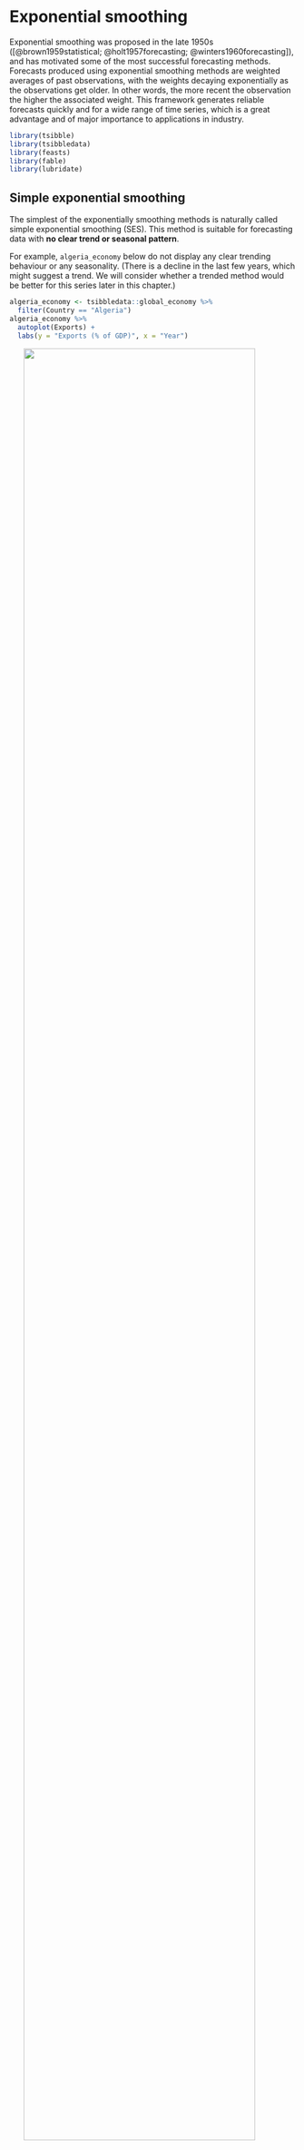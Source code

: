 

# Exponential smoothing 




Exponential smoothing was proposed in the late 1950s ([@brown1959statistical; @holt1957forecasting; @winters1960forecasting]), and has motivated some of the most successful forecasting methods. Forecasts produced using exponential smoothing methods are weighted averages of past observations, with the weights decaying exponentially as the observations get older. In other words, the more recent the observation the higher the associated weight. This framework generates reliable forecasts quickly and for a wide range of time series, which is a great advantage and of major importance to applications in industry.


```r
library(tsibble)
library(tsibbledata)
library(feasts)
library(fable)
library(lubridate)
```


## Simple exponential smoothing  

The simplest of the exponentially smoothing methods is naturally called simple exponential smoothing (SES). This method is suitable for forecasting data with **no clear trend or seasonal pattern**.

For example, `algeria_economy` below do not display any clear trending behaviour or any seasonality. (There is a decline in the last few years, which might suggest a trend. We will consider whether a trended method would be better for this series later in this chapter.) 


```r
algeria_economy <- tsibbledata::global_economy %>%
  filter(Country == "Algeria")
algeria_economy %>%
  autoplot(Exports) +
  labs(y = "Exports (% of GDP)", x = "Year")
```

<img src="ch8_files/figure-html/unnamed-chunk-3-1.png" width="90%" style="display: block; margin: auto;" />

While the naïve method and average method can be considered as two extremes: all weight given to the last observation and equal weight given to all of the observations, we often want something in between. This is the idea behind the exponential smoothing method. Forecasts are calculated using weighted averages, where the weights decrease exponentially as observations come from further in the past — the smallest weights are associated with the oldest observations:

\begin{equation}
(\#eq:simple-smoothing)
\hat{y}_{T+1|T} = \alpha y_T + \alpha(1 - \alpha)y_{T-1} + \alpha(1-\alpha)^2y_{T-2} + \cdots
\end{equation}

where $0 < \alpha < 1$ is called a **smoothing parameter**, controlly the rate at which the weights decrease.  
A larger $\alpha$ means more weight is given to recent observations (large weight first and decrease quickly), and a smaller $\alpha$ means more weight is given to observations from the more distant past (small weight first but decrease slowly).  

We present two equivalent forms of simple exponential smoothing, each of which leads to the forecast Equation \@ref(eq:simple-smoothing)



### Weighted average form  

$$
\begin{aligned}
\hat{y}_{T+1|T} &= \alpha y_T + (1 - \alpha) \hat{y}_{T|T-1} \\ 
\hat{y}_{T|T-1} &= \alpha y_{T-1} + (1 - \alpha) \hat{y}_{T-1|T-2} \\
\vdots \\
\hat{y}_{4|3}  &= \alpha y_3 + (1 - \alpha) \hat{y}_{3|2} \\ 
\hat{y}_{3|2}  &= \alpha y_2 + (1 - \alpha) \hat{y}_{2|1} \\ 
\hat{y}_{2|1} &= \alpha y_1 + (1-\alpha) l_0 
\end{aligned}
$$
Note we denote $\hat{y}_1$ with $\ell_0$, which we will have to estimate.    

Substituting upwards, we get : 

$$
\begin{aligned}
\hat{y}_{2|1} &= \alpha y_1 + (1-\alpha) \ell_0 \\
\hat{y}_{3|2}  &= \alpha y_2 + (1 - \alpha) (\alpha y_1 + (1-\alpha) \ell_0) = \alpha y_2 + \alpha(1 - \alpha)y_1 + (1 - \alpha)^2 \ell_0 \\ 
\hat{y}_{4|3} &= \alpha{y}_3 + (1 - \alpha)(\alpha y_2 + \alpha(1 - \alpha)y_1 + (1 - \alpha)^2 \ell_0) = \alpha{y}_3 + \alpha(1- \alpha)y_2 + \alpha(1 - \alpha)^2y_1 + (1 -\alpha)^3\ell_0 \\
\vdots \\
\hat{y}_{T + 1|T} &= \sum_{j = 0}^{T-1}{\alpha(1 - \alpha)^jy_{T -j}} + (1 - \alpha)^T \ell_0
\end{aligned}
$$

When $T$ is large, $(1 - \alpha)^T \ell_0$ can be ignored. So the least average form approximate the same forecast Equation \@ref(eq:simple-smoothing).

### Component form  
An alternative representation is the component form. For simple exponential smoothing, the only component included is the level, $\ell$ ^[$\ell$ is just styled $l$, `\ell` in latex]. Component form representations of exponential smoothing methods comprise a forecast equation and a smoothing equation for each of the components included in the method. For $h = 1, 2, \dots$ (any step of forecast), we have 

$$
\begin{aligned}
\text{Forecast equation}  \;\;\;\; \hat{y}_{t+h|t} &= \ell_t \\
\text{Smoothing equation}  \;\;\;\;\;\;\;\; \ell_t &= \alpha y_t + (1 - \alpha) \ell_{t-1} 
\end{aligned}
$$

where $\ell_t$ is the level (or the smoothed value) of the series at time $t$. Setting $h=1$ gives the fitted values, while setting $t=T$ gives the true forecasts beyond the training data. 

The forecast equation shows that the forecast value at time $t+1$ is the level at time t, which is essentialy an weighted average of $y_t, y_{t-1}, \dots, y_1$. 

For now the component form seems nothing but a change of notations, yet it will be in the foreground once we start to add more components and build a formal statistical model.    



### Flat forecast 

Simple exponential smoothing has a “flat” forecast function (recall the component form, change $h$ does not affect the equation:   

$$
\hat{y}_{T + h | T} = \hat{y}_{T + 1 | T} = \hat{y}_{T + 2 | T} = \dots = \ell_t \;\;\;\;\; h = 1, 2, \dots
$$

### Estimation

The application of every exponential smoothing method requires the smoothing parameters and the initial values to be chosen. In particular, for simple exponential smoothing, we need to select the values of $\alpha$ and $\ell_0$. All forecasts can be computed from the data once we know those values. For the methods that follow there is usually more than one smoothing parameter and more than one initial component to be chosen.  

In some cases, the smoothing parameters may be chosen in a subjective manner — the forecaster specifies the value of the smoothing parameters based on previous experience. However, a more reliable and objective way to obtain values for the unknown parameters is to estimate them from the observed data. We find the values of the unknown parameters and the initial values that minimise 

$$
\text{SSE} = \sum_{t = 1}^T{y_t - \hat{y}_{t |t-1 }} = \sum_{t = 1}^T{e_t^2}
$$
An alternative to estimating the parameters by minimising the sum of squared errors is the maximum likelihood estimation. This method requires the probability distribution on the part of the response variable $y$, which follows a normal distribution assuming normally distributed errors. This is also discussed in Section \@ref(estimation-and-model-selection).  


### Example: Algerian exports  

In this example, simple exponential smoothing is applied to forecast exports of goods and services from Algeria.  


```r
# estimate parameters 
# default estimation: opt_crit = "lik"
algeria_fit <- algeria_economy %>% 
  model(ETS(Exports ~ error("A") + trend("N") + season("N"), opt_crit = "mse"))

algeria_fit %>% tidy()
#> # A tibble: 2 x 4
#>   Country .model                                                  term  estimate
#>   <fct>   <chr>                                                   <chr>    <dbl>
#> 1 Algeria "ETS(Exports ~ error(\"A\") + trend(\"N\") + season(\"~ alpha    0.840
#> 2 Algeria "ETS(Exports ~ error(\"A\") + trend(\"N\") + season(\"~ l       39.5
```



```r
algeria_fit %>% 
  forecast(h = "5 years") %>% 
  autoplot(algeria_economy, level = 95) + 
  geom_line(aes(y = .fitted, color = "Fitted"), data = augment(algeria_fit)) +
  scale_color_discrete(name = "")
```

<img src="ch8_files/figure-html/unnamed-chunk-5-1.png" width="90%" style="display: block; margin: auto;" />


```r
algeria_fit <- algeria_economy %>% 
  model(ETS(Exports ~ error("A") + trend("N") + season("N"), opt_crit = "mse"))

algeria_fit %>% report()
#> Series: Exports 
#> Model: ETS(A,N,N) 
#>   Smoothing parameters:
#>     alpha = 0.84 
#> 
#>   Initial states:
#>     l
#>  39.5
#> 
#>   sigma^2:  35.6
#> 
#>  AIC AICc  BIC 
#>  447  447  453
```


This gives parameter estimates $\alpha = 0.84$ and $\ell_0 = 39.5$, obtained by minimising SSE over periods $t = 1, 2, \dots, 58$, subject to the restriction that $0 \le \alpha \le 1$.

The large value of $\alpha$ in this example is reflected in the large adjustment that takes place in the estimated level $\ell_t$ at each time. A smaller value of α would lead to smaller changes over time, and so the series of fitted values would be smoother.    

<img src="images/algeria_economy.png" width="90%" style="display: block; margin: auto;" />



```r
algeria_fit %>% 
  forecast(h = "5 years") %>% 
  autoplot(algeria_economy, level = 95) + 
  geom_line(aes(y = .fitted, color = "Fitted"), data = augment(algeria_fit)) + 
  scale_color_discrete(name = "")
```

<img src="ch8_files/figure-html/unnamed-chunk-8-1.png" width="90%" style="display: block; margin: auto;" />




## Methods with trend and seasonality   

### Holt’s linear trend method

Holt [-@holt1957forecasting] extended simple exponential smoothing to allow the forecasting of data with a trend. This method involves a forecast equation and two smoothing equations (one for the level and one for the trend): 

$$
\begin{aligned}
\text{Forecast equation}  \;\;\; \hat{y}_{t+h|t} &= \ell_t + hb_t \\
\text{Level equation}  \;\;\;\;\;\;\;\; \ell_t &= \alpha y_t + (1 - \alpha) (\ell_{t-1} + b_{t-1}) \\
\text{Trend equation} \;\;\;\;\;\;\;  b_t &= \beta^*(\ell_t - \ell_{t - 1}) + (1 - \beta^*)b_{t-1}
\end{aligned}
$$

$b_t$ denotes the estimated **slope** of the series at time $t$, and $\beta^*$ is a smoothing parameter for the trend $0\le \beta^* \le 1$. For $b_t$ is an essentially weighted average of slope at $t=1, t = 2, \cdots, t = t - 1$. The following equation shows thta $\beta_0^*(\ell_t - \ell_{t - 1})$ is  weight $\beta_0^*$ attatched to the estimated slope at time $t$

$$
\begin{split}
\ell_t - \ell_{t - 1} &= [(\hat{y}_{t+1|t} - b_t) - (\hat{y}_{t|t-1} - b_{t-1})] \\
                      &= \hat{y}_{t+1|t} - \hat{y}_{t|t-1} - (b_t - b_{t-1}) \\ 
                      &= \frac{(\hat{y}_{t+1|t} - \hat{y}_{t|t-1})}{1} + \frac{(b_t - b_{t-1})}{1}
\end{split}
$$

In Holt's linear trend, the level equation here shows that $\ell_t$ is a weighted average of observation $y_t$ and the one-step-ahead training forecast for time $t$, here given by the level $\ell_t$ at time plus a rise after one observation unit $b_t \times 1$. The trend equation shows that $b_t$ is a weighted average of the estimated trend at time $t$ based on $\ell_t - \ell_{t-1}$ and $b_{t−1}$, the previous estimate of the trend. 

With the introduction of the trend component, now there are 4 parameters that have to be estimated. Two smoothing parameters $\alpha$, $\beta^*$ and two initials $\ell_0$, $b_0$

The forecast function is no longer flat but trending. The $h$
-step-ahead forecast is equal to the last estimated level plus $h$ times the last estimated trend value. Hence the forecasts are a linear function of $h$.

### Example: Australian population


```r
aus_economy <- global_economy %>%
  filter(Code == "AUS") %>%
  mutate(Pop = Population / 1e6)

pop_fit <- aus_economy %>% 
  model(ETS(Pop ~ error("A") + trend("A") + season("N"), opt_crit = "mse"))

pop_fit %>% report()
#> Series: Pop 
#> Model: ETS(A,A,N) 
#>   Smoothing parameters:
#>     alpha = 1 
#>     beta  = 0.327 
#> 
#>   Initial states:
#>     l     b
#>  10.1 0.223
#> 
#>   sigma^2:  0.0041
#> 
#>   AIC  AICc   BIC 
#> -77.0 -75.8 -66.7
```


The estimated smoothing coefficient for the level is $\alpha = 1$. The very high value shows that the level changes rapidly in order to capture the highly trended series. The estimated smoothing coefficient for the slope is $\beta^*= \alpha \beta= 1 \times0.33 = 0.33$ (See ETS(A, A, N) in Section \@ref(innovations-state-space-models-for-exponential-smoothing)).  


```r
pop_fit %>% 
  forecast(h = "5 years") %>% 
  autoplot(aus_economy) + 
  geom_line(aes(y = .fitted, color = ".fitted"), data = augment(pop_fit)) + 
  scale_color_discrete(name = "")
```

<img src="ch8_files/figure-html/unnamed-chunk-10-1.png" width="90%" style="display: block; margin: auto;" />

### Damped trend methods

The forecasts generated by Holt’s linear method display a constant trend (increasing or decreasing) indefinitely into the future. Empirical evidence indicates that these methods tend to over-forecast, especially for longer forecast horizons. Motivated by this observation, Gardner & McKenzie {-gardner1985forecasting} introduced a parameter that “dampens” the trend to a flat line some time in the future. Methods that include a damped trend have proven to be very successful, and are arguably the most popular individual methods when forecasts are required automatically for many series.

In conjunction with the smoothing parameters $\alpha$ and $\beta^*$ (with values between 0 and 1 as in Holt’s method), this method also includes a damping parameter $0 \lt \phi < 1$: 

$$
\begin{aligned}
\text{Forecast equation}  \;\;\; \hat{y}_{t+h|t} &= \ell_t + (\phi + \phi^2 + \cdots + \phi^h)b_t \\
\text{Level equation}  \;\;\;\;\;\;\;\; \ell_t &= \alpha y_t + (1 - \alpha) (\ell_{t-1} + \phi b_{t-1})\\
\text{Trend equation} \;\;\;\;\;\;\;  b_t &= \beta^*(\ell_t - \ell_{t - 1}) + (1 - \beta^*)b_{t-1}
\end{aligned}
$$

if $\phi = 1$, the method is identical to Holt's linear method. For values between 0 and 1, $\phi$ dampens the trend so that it approaches a constant some time in the future. To be precise, short-run forecasts are trended while long-run forecasts are constant.  

### Example: Australian Population (continued)  


```r
aus_economy %>%
  model(
    `Holt's method` = ETS(Pop ~ error("A") + trend("A") + season("N")),
    `Damped Holt's method` = ETS(Pop ~ error("A") + trend("Ad", phi = 0.9) + season("N"))
  ) %>%
  forecast(h = 15) %>%
  autoplot(aus_economy, level = NULL) +
  labs(title = "Forecasts from Holt's method",
       x = "Year", y = "Population of Australia (millions)") + 
  guides(colour = guide_legend(title = "Forecast"))
```

<img src="ch8_files/figure-html/unnamed-chunk-11-1.png" width="90%" style="display: block; margin: auto;" />

We have set the damping parameter to a relatively low number ($\phi = 0.90$) to exaggerate the effect of damping for comparison. Usually, we would estimate $\phi$ (simply `trend("Ad")`) along with the other parameters. We have also used a rather large forecast horizon ($h = 15$) to highlight the difference between a damped trend and a linear trend.  

### Example: Internet usage

In this example, we compare the forecasting performance of the three exponential smoothing methods that we have considered so far in forecasting the number of users connected to the internet via a server.   


```r
www_usage <- as_tsibble(WWWusage)
www_usage %>% autoplot(value) +
  xlab("Minute") + ylab("Number of users")
```

<img src="ch8_files/figure-html/unnamed-chunk-12-1.png" width="90%" style="display: block; margin: auto;" />


We will use time series cross-validation to compare the one-step forecast accuracy of the three methods. 


```r
www_usage %>%
  stretch_tsibble(.init = 10, .step = 1) %>%
  model(
    SES = ETS(value ~ error("A") + trend("N") + season("N")),
    Holt = ETS(value ~ error("A") + trend("A") + season("N")),
    Damped = ETS(value ~ error("A") + trend("Ad") + season("N"))
  ) %>%
  forecast(h = 1) %>%
  accuracy(www_usage)
#> # A tibble: 3 x 9
#>   .model .type     ME  RMSE   MAE   MPE  MAPE  MASE  ACF1
#>   <chr>  <chr>  <dbl> <dbl> <dbl> <dbl> <dbl> <dbl> <dbl>
#> 1 Damped Test  0.288   3.69  3.00 0.347  2.26 0.663 0.336
#> 2 Holt   Test  0.0610  3.87  3.17 0.244  2.38 0.701 0.296
#> 3 SES    Test  1.46    6.05  4.81 0.904  3.55 1.06  0.803
```



Damped Holt’s method is best whether you compare MAE or RMSE values. So we will proceed with using the damped Holt’s method and apply it to the whole data set to get forecasts for future years.  



```r
usage_fit <- www_usage %>% 
  model(ETS(value ~ error("A") + trend("Ad") + season("N")))

usage_fit %>% tidy()
#> # A tibble: 5 x 3
#>   .model                                                      term  estimate
#>   <chr>                                                       <chr>    <dbl>
#> 1 "ETS(value ~ error(\"A\") + trend(\"Ad\") + season(\"N\"))" alpha   1.00  
#> 2 "ETS(value ~ error(\"A\") + trend(\"Ad\") + season(\"N\"))" beta    0.997 
#> 3 "ETS(value ~ error(\"A\") + trend(\"Ad\") + season(\"N\"))" phi     0.815 
#> 4 "ETS(value ~ error(\"A\") + trend(\"Ad\") + season(\"N\"))" l      90.4   
#> 5 "ETS(value ~ error(\"A\") + trend(\"Ad\") + season(\"N\"))" b      -0.0173
usage_fit %>% report()
#> Series: value 
#> Model: ETS(A,Ad,N) 
#>   Smoothing parameters:
#>     alpha = 1 
#>     beta  = 0.997 
#>     phi   = 0.815 
#> 
#>   Initial states:
#>     l       b
#>  90.4 -0.0173
#> 
#>   sigma^2:  12.2
#> 
#>  AIC AICc  BIC 
#>  718  719  733
```

The smoothing parameter for the slope is estimated to be almost one, indicating that the trend changes to mostly reflect the slope between the last two minutes of internet usage. The decline in the last few years is captured by large $\beta^*$, so that $b_{T+1}, b_{T+2}, \dots, b_{T+10}$ is all negative. $\alpha$ is very close to one, showing that the level reacts strongly to each new observation.

```r
usage_fit %>%
  forecast(h = 10) %>%
  autoplot(www_usage)
```

<img src="ch8_files/figure-html/unnamed-chunk-15-1.png" width="90%" style="display: block; margin: auto;" />


### Holt-Winters’ additive method    

Holt [-@holt1957forecasting]and Winters [-@winters1960forecasting] extended Holt’s method to capture seasonality. The Holt-Winters seasonal method comprises the forecast equation and three smoothing equations — one for the level $\ell_t$, one for the trend $b_t$, and one for the seasonal component $s_t$, with corresponding smoothing parameters $\alpha$, $\beta^*$ and $\gamma$. We use $m$ to denote the frequency of the seasonality, i.e., the number of seasons in a year. For example, for quarterly data $m = 4$, and for monthly data $m = 12$.  

There are two variations to this method that differ in the nature of the seasonal component. The additive method is preferred when the seasonal variations are roughly constant through the series, while the multiplicative method is preferred when the seasonal variations are changing proportional to the level of the series.


$$
\begin{aligned}
\hat{y}_{t + h | t} &= \ell_t + hb_t + s_{t + h -m(k + 1)} \\
\ell_t &= \alpha(y_t - s_{t - m}) + (1 - \alpha)(\ell_{t - 1} + b_{t - 1}) \\ 
b_t &= \beta^*(\ell_t - \ell_{t - 1}) + (1 - \beta^*)b_{t-1} \\
s_t &= \gamma(y_t - \ell_{t-1} - b_{t - 1}) + (1 - \gamma)s_{t-m} \\
\end{aligned}
$$
where $k$ is the integer part of $(h − 1) / m$, which ensures that the estimates of the seasonal indices used for forecasting come from the final year of the sample. The level equation shows a weighted average between the seasonally adjusted observation ($y_t−s_{t−m}$) and the non-seasonal forecast ($\ell_{t−1}+b_{t−1}$) for time t. The trend equation is identical to Holt’s linear method.


The seasonal equation shows a weighted average between the current seasonal index, ($y_t - \ell_{t-1} - b_{t - 1}$), and the seasonal index of the same season last year (i.e., $m$ time periods ago). This means we have $m$ more inital values to estimate $s_1, s_2, \dots, s_m$ in terms of the seasonal component. 


The equation for the seasonal component can be also expressed as 

$$
s_t = \gamma^*(y_t - \ell_t) + (1 - \gamma^*)s_{t-m}
$$

This is the case when we substitute the level equation for $\ell_t$: 

$$
\begin{split}
s_t &= \gamma^*(y_t - \ell_t) + (1 - \gamma^*)s_{t-m} \\
    &= \gamma^*[y_t - \alpha(y_t - s_{t - m}) - (1 - \alpha)(\ell_{t - 1} + b_{t - 1})] + (1 - \gamma^*)s_{t-m} \\
    &= \gamma^*y_t - \gamma^*y_t\alpha + \gamma^* \alpha s_{t - m} - \gamma^*(1 - \alpha)(\ell_{t - 1} + b_{t - 1}) + (1 - \gamma^*)s_{t-m} \\
    &=  \gamma^*(1 - \alpha)y_t - \gamma^*(1 - \alpha)(\ell_{t - 1} + b_{t - 1}) + \gamma^* \alpha s_{t - m} + [1 + y^*(\alpha - 1)]s_{t-m} \\
    &=  \gamma^*(1 - \alpha)(y_t - \ell_{t-1} - b_{t-1}) + [1 - y^*(1 - \alpha)]s_{t-m}
\end{split}
$$

which is identical to the smoothing equation for the seasonal component we specify here, with $\gamma  = \gamma^*(1 - \alpha)$. The usual parameter restriction is $0 \le \gamma^* \le 1$, which translates to $0 \le \gamma \le 1− \alpha$.  

### Holt-Winters’ multiplicative method  

The component form for the multiplicative method is: 

$$
\begin{aligned}
\hat{y}_{t + h | t} &= (\ell_t + hb_t)s_{t + h -m(k + 1)} \\
\ell_t &= \alpha(y_t / s_{t - m}) + (1 - \alpha)(\ell_{t - 1} + b_{t - 1}) \\ 
b_t &= \beta^*(\ell_t - \ell_{t - 1}) + (1 - \beta^*)b_{t-1} \\
s_t &= \gamma[y_t / (\ell_{t-1} + b_{t - 1})] + (1 - \gamma)s_{t-m} \\
\end{aligned}
$$

### Example: Domestic overnight trips in Australia

Here we use cross validation to compare the forecast of additive seasonality with that of multiplicative seasonality. 


```r
aus_holidays <- tourism %>%
  filter(Purpose == "Holiday") %>%
  summarize(Trips = sum(Trips))

holidays_fit <- aus_holidays %>% 
  model(
    additive = ETS(Trips ~ error("A") + trend("A") + season("A")),
    multiplicative = ETS(Trips ~ error("A") + trend("A") + season("M"))
  ) 

holidays_fit %>% glance()
#> # A tibble: 2 x 9
#>   .model          sigma2 log_ik   AIC  AICc   BIC     MSE    AMSE   MAE
#>   <chr>            <dbl>  <dbl> <dbl> <dbl> <dbl>   <dbl>   <dbl> <dbl>
#> 1 additive       189416.  -657. 1332. 1335. 1354. 170475. 180856.  315.
#> 2 multiplicative 187599.  -657. 1331. 1334. 1353. 168839. 179731.  307.
  
holidays_fit %>% 
  forecast(h = "3 years") %>% 
  autoplot(aus_holidays, level = NULL)
```

<img src="ch8_files/figure-html/unnamed-chunk-16-1.png" width="90%" style="display: block; margin: auto;" />

Because both methods have exactly the same number of parameters to estimate, we can compare the training RMSE from both models. In this case, the method with multiplicative seasonality fits the data best. This was to be expected, as the time plot shows that the **seasonal variation in the data increases as the level of the series increases**. This is also reflected in the two sets of forecasts; the forecasts generated by the method with the multiplicative seasonality display larger and increasing seasonal variation as the level of the forecasts increases compared to the forecasts generated by the method with additive seasonality.  



### Holt-Winters’ damped method  

Damping is possible with both additive and multiplicative Holt-Winters’ methods. A method that often provides accurate and robust forecasts for seasonal data is the Holt-Winters method with a damped trend and multiplicative seasonality:  

$$
\begin{aligned}
\hat{y}_{t + h | t} &= [\ell_t + (\phi + \phi^2  + \dots + \phi^h)b_t]s_{t + h -m(k + 1)} \\
\ell_t &= \alpha(y_t / s_{t - m}) + (1 - \alpha)(\ell_{t - 1} + \phi b_{t - 1}) \\ 
b_t &= \beta^*(\ell_t - \ell_{t - 1}) + (1 - \beta^*)\phi b_{t-1} \\
s_t &= \gamma[y_t / (\ell_{t-1} + \phi b_{t - 1})] + (1 - \gamma)s_{t-m} \\
\end{aligned}
$$

### Example: Holt-Winters method with daily data  

The Holt-Winters method can also be used for daily type of data, where the seasonal period is $m = 7$. Here we forecast pedestrian traffic at a busy Melbourne train station in July 2016.


```r
pedestrian_per_day <- pedestrian %>%
  filter(Sensor == "Southern Cross Station", yearmonth(Date) == yearmonth("2016 July")) %>%
  index_by(Date) %>%
  summarise(Count = sum(Count))

pedestrian_fit <- pedestrian_per_day %>% 
  model(ETS(Count ~ error("A") + trend("Ad") + season("M")))

pedestrian_fit %>% report()
#> Series: Count 
#> Model: ETS(A,Ad,M) 
#>   Smoothing parameters:
#>     alpha = 0.19 
#>     beta  = 0.00218 
#>     gamma = 0.000901 
#>     phi   = 0.973 
#> 
#>   Initial states:
#>      l    b   s1   s2   s3   s4    s5    s6   s7
#>  12372 94.7 1.35 1.32 1.32 1.31 0.144 0.208 1.34
#> 
#>   sigma^2:  184620
#> 
#>  AIC AICc  BIC 
#>  493  515  512
```

Here we estimate 9 inital values, 1 for level, 1 for slope, and 7 for seasonal index.  


```r
pedestrian_fit %>% 
  forecast(h = "2 weeks") %>% 
  autoplot(pedestrian_per_day)
```

<img src="ch8_files/figure-html/unnamed-chunk-18-1.png" width="90%" style="display: block; margin: auto;" />


## A taxonomy of exponential smoothing methods  

By considering variations in the combinations of the trend($N$, $A$ and $A_d$) and seasonal components($N$, $A$, and $M$), nine exponential smoothing methods are possible, listed in below 

<img src="images/ets_methods.png" width="90%" style="display: block; margin: auto;" />




Multiplicative trend methods are not included as they tend to produce poor forecasts. See @hyndman2008forecasting for a more thorough discussion of all exponential smoothing methods.  

The following table gives the recursive formulas for applying the nine exponential smoothing methods. Each cell includes the forecast equation for generating h-step-ahead forecasts, and the smoothing equations for applying the method.

<img src="images/ets_formula.png" width="90%" style="display: block; margin: auto;" />



## Innovations state space models for exponential smoothing    

Now we study the statistical models that underlie the exponential smoothing methods we have considered so far. All the exponential smoothing methods presented so far are **algorithms** which generate point forecasts, instead of a **statistical model**.  

The statistical models in this section generate the same point forecasts, but can also generate prediction (or forecast) intervals. A statistical model is a stochastic (or random) data generating process that can produce an entire forecast distribution.   

Each model consists of a measurement equation that describes the observed data, and some state equations that describe how the unobserved components or states (level, trend, seasonal) change over time. Hence, these are referred to as **state space models**.

For each method there exist two models: one with additive errors and one with multiplicative errors. **The point forecasts produced by the models are identical if they use the same smoothing parameter values. They will, however, generate different prediction intervals.**  


Notations :  
<img src="images/ets_models.png" width="90%" style="display: block; margin: auto;" />


### ETS(A,N,N): simple exponential smoothing with additive errors  

Recall the simple exponential smoothing Equation (component form, 1-step forecast) :  

$$
\begin{aligned}
\text{Forecast equation}  \;\;\;\; \hat{y}_{t+1|t} &= \ell_t \\
\text{Smoothing equation}  \;\;\;\;\;\;\;\; \ell_t &= \alpha y_t + (1 - \alpha) \ell_{t-1} 
\end{aligned}
$$

Let $e_t = y_{t} -\hat{y}_{t|t-1} = y_{t} - \ell_{t-1}$, some then substitute $e_t + \ell_{t - 1}$ for $y_{t}$. We get  


\begin{equation}
y_t = \ell_{t - 1} + e_t  (\#eq:measurement)
\end{equation}

\begin{equation}
\ell_t = \ell_{t-1} + \alpha e_t (\#eq:state)
\end{equation}


We refer to Equation \@ref(eq:measurement) as the **measurement** (or observation) equation and Equation \@ref(eq:state) as the **stat**e (or transition) equation. These two equations, together with the statistical distribution of the errors, form a fully specified statistical model. Specifically, these constitute an innovations state space model underlying simple exponential smoothing.  

The term “**innovations**” comes from the fact that all equations use the same random error process, $\varepsilon_t$. For the same reason, this formulation is also referred to as a “single source of error” model. There are alternative multiple source of error formulations that is not presented here.  

The state equation shows the evolution of the state through time. The influence of the smoothing parameter $\alpha$ is the same as for the methods discussed earlier. For example, $\alpha$ governs the amount of change in successive levels: high values of α allow rapid changes in the level; low values of α lead to smooth changes. If $\alpha = 0$, the level of the series does not change over time; if $\alpha = 1$, the model reduces to a random walk model, $y_t = \ell_{t-1} + \varvarepsilon_t = y_{t−1} + \varepsilon_t$. (See Section \@ref(stationarity) for a discussion of this model.)

### ETS(M,N,N): simple exponential smoothing with multiplicative errors  

A multiplicative error is defined as: 

$$
\varepsilon_t = \frac{y_{t} - \hat{y}_{t|t-1}}{\hat{y}_{t|t-1}}
$$
where $\varepsilon_t \sim N(0, \sigma^2)$.

From the above equaiton we know $y_t = \ell_{t-1}(1 + \varepsilon_t)$, so that

$$
\begin{split}
\ell_t &= \alpha y_t + (1 - \alpha) \ell_{t-1}  \\
       &=  \alpha(1 + \varepsilon_t)\ell_{t-1} + (1-\alpha)\ell_{t-1} \\
       &=\ell_{t-1} (1 + \alpha\varepsilon_t)
\end{split}
$$


Then we can write the multiplicative form of the state space model as 

$$
\begin{aligned}
y_t &= \ell_{t-1} (1 + \varepsilon_t)\\
l_t &= \ell_{t-1}(1 + \alpha\varepsilon_t) 
\end{aligned}
$$

### ETS(A,A,N): Holt’s linear method with additive errors  

Recall in Holt's linear trend method, we have:  

$$
\begin{aligned}
\hat{y}_{t + h | t} &= \ell_t + hb_t  \\
\ell_t &= \alpha y_t + (1 - \alpha)(\ell_{t - 1} + b_{t - 1}) \\ 
b_t &= \beta^*(\ell_t - \ell_{t - 1}) + (1 - \beta^*)b_{t-1} \\
\end{aligned}
$$

In the second equation, we have  

$$
\begin{split}
\ell_t &= \alpha (\ell_{t -1} + b_{t-1} + e_t) + (1 - \alpha)(\ell_{t - 1} + b_{t - 1}) \\
       &= \ell_{t-1} + b_{t-1} + \alpha e_t
\end{split}
$$

and in the third (from $\ell_t - \ell_{t-1} = b_{t-1} + \alpha e_t$ we just derived)

$$
\begin{split}
b_t &= \beta^*(b_{t-1} + \alpha e_t) + (1 - \beta^*)b_{t-1} \\
    &= b_{t-1} + \alpha \beta^*e_t
\end{split}
$$

Finally, assuiming NID errors $\varepsilon_t = e_t \sim (0, \sigma^2)$ and let $\beta = \alpha\beta^*$, we get

$$
\begin{aligned}
y_{t} &= \ell_{t- 1} + b_{t-1} + \varepsilon_t \\
\ell_t &= \ell_{t-1} + b_{t-1} + \alpha \varepsilon_t \\
b_t  &= b_{t-1} + \beta \varepsilon_t
\end{aligned}
$$

### ETS(M,A,N): Holt’s linear method with multiplicative errors   {#ets-man}

Specifying one-step-ahead training errors as relative errors such that   

$$
\varepsilon_t = \frac{y_t - (\ell_{t-1} + b_{t-1})}{(\ell_{t-1} + b_{t-1})}
$$

and that $y_t = (1 + \varepsilon_t)(\ell_{t-1} + b_{t-1})$, so

$$
\begin{split}
\ell_t &= \alpha(1 + \varepsilon_t)(\ell_{t-1} + b_{t-1}) + (1 - \alpha)(\ell_{t-1} + b_{t-1}) \\
    &= (1 + \alpha \varepsilon_t) \ell_{t-1} + (1 + \alpha \varepsilon_t)b_{t-1} \\
    &= (\ell_{t-1} + b_{t-1})(1 + \alpha \varepsilon_t)
\end{split}
$$

and 

$$
\begin{split}
b_t &= \beta^*(\ell_t - \ell_{t-1}) + (1 - \beta^*)b_{t-1} \\
    &= \beta^* \ell_t + b_{t-1} - \beta^* (\ell_{t-1} + b_{t-1}) \\
    &= \beta^* (\ell_{t-1} + b_{t-1})(1 + \alpha \varepsilon_t) + b_{t-1} - \beta^* (\ell_{t-1} + b_{t-1}) \\
    &= \alpha\beta^*(\ell_{t-1} + b_{t-1})\varepsilon_t + b_{t-1} \\
    &= b_{t-1}  + \beta(\ell_{t-1} + b_{t-1})\varepsilon_t
\end{split}
$$

And our final state space model is:  

$$
\begin{aligned}
y_t &= (\ell_{t-1} + b_{t-1})(1 + \varepsilon_t) \\
\ell_t &= (\ell_{t-1} + b_{t-1})(1 + \alpha \varepsilon_t)\\
b_t  &=  b_{t-1}  + \beta(\ell_{t-1} + b_{t-1})\varepsilon_t
\end{aligned}
$$


### Other ETS models

In a similar fashion, we can write an innovations state space model for each of the exponential smoothing methods in the following table   

<img src="images/taxonomy.png" width="90%" style="display: block; margin: auto;" />



## Estimation and model selection   

### Estimating ETS models 

In Section \@ref(estimation) we use `opt_crit = "mse"` to estimate smoothing parameters and initial values. However, the default method is maximum likelihood estimation. In this section, we will estimate the smoothing parameters $\alpha$, $\beta$, $\gamma$ and $\phi$, and the initial states $\ell_0$, $b_9$, $s_0$,$s_1$, $\dots$, $s_{m-1}$, by maximising the likelihood.


The possible values that the smoothing parameters can take are restricted. Traditionally, the parameters have been constrained to lie between 0 and 1 so that the equations can be interpreted as weighted averages. That is, $0 <\alpha,\beta^*,\gamma^*,\phi < 1$(<span style="color: red;">Why $\gamma^*$ instead of $\gamma$?, \@ref(holt-winters-additive-method)</span>). For the state space models, we have set $\beta = \alpha \beta^∗$ and $\gamma = (1− \alpha)\gamma^*$. Therefore, the traditional restrictions translate to 

$$
\begin{aligned}
1 \lt &\alpha \lt 1 \\
0 \lt &\beta \lt \alpha \\
0 \lt &\gamma \lt 1- \alpha
\end{aligned}
$$


In practice, the damping parameter $\phi$ is usually constrained further to prevent numerical difficulties in estimating the model. In R, it is restricted so that $0.8 < \phi < 0.98$.  


Another way to view the parameters is through a consideration of the mathematical properties of the state space models. The parameters are constrained in order to prevent observations in the distant past having a continuing effect on current forecasts. From this standing points, restrictions are usually (but not always) looser. For example, for the ETS(A, N, N) model, the traditional parameter region is $0 < \alpha < 1$ but the admissible region is $0 < \alpha < 1$. For the ETS(A, A, N) model, the traditional parameter region is $0 < \alpha < 1$ and $0 < \beta <\alpha$ but the admissible region is $0 < \alpha <2$ and $0< \beta < 4−2\alpha$.  

### Model selection criteria

$\text{AIC}$, $\text{AIC}_c$and $\text{BIC}$, introduced in Section \@ref(selecting-predictors), can be used here to determine which of the ETS models is most appropriate for a given time series. 

For ETS models, Akaike’s Information Criterion (AIC) is defined as 

$$
\text{AIC} = -2\log{(L)} + 2k 
$$

where $L$ is the likelihood of the model and $k$ is the total number of parameters and initial states that have been estimated (including the residual variance).  

The AIC corrected for small sample bias ($\text{AIC}_c$) is defined as 

$$
\text{AIC}_c = \text{AIC} + \frac{2k(k + 1)}{T  - k - 1}
$$

and the Bayesian Information Criterion (BIC) is 

$$
\text{BIC} = \text{AIC} + k[\log{(T)} - 2]
$$

Three of the combinations of (Error, Trend, Seasonal) can lead to numerical difficulties. Specifically, the models that can cause such instabilities are multiplicative seasonality and additive error, ETS(A, N, M), ETS(A, A, M), and ETS(A, Ad, M), due to division by values potentially close to zero in the state equations. We normally do not consider these particular combinations when selecting a model.  

**Models with multiplicative errors are useful when the data are strictly positive**, but are not numerically stable when the data contain zeros or negative values. Therefore, multiplicative error models will not be considered if the time series is not strictly positive. In that case, only the six fully additive models will be applied.

### Example: Domestic holiday tourist visitor nights in Australia  

If not explicitly set `error()`, `trend()` or `season()`, `ETS()` use MLE to estimtate the corresponding parameters.  


```r
aus_holidays <- tourism %>%
  filter(Purpose == "Holiday") %>%
  summarise(Trips = sum(Trips))  

holidays_fit <- aus_holidays %>% 
  model(ETS(Trips))

holidays_fit %>% report()
#> Series: Trips 
#> Model: ETS(M,N,M) 
#>   Smoothing parameters:
#>     alpha = 0.358 
#>     gamma = 0.000969 
#> 
#>   Initial states:
#>     l    s1    s2    s3   s4
#>  9667 0.943 0.927 0.968 1.16
#> 
#>   sigma^2:  0.0022
#> 
#>  AIC AICc  BIC 
#> 1331 1333 1348
```

The model selected is ETS(M, N, M) (`Trips` are strictly positive): 

$$
\begin{aligned}
y_t &= \ell_{t-1}s_{t-m}(1 + \varepsilon_t) \\
\ell_t &= \ell_{t-1}(1 + \alpha \varepsilon_ t) \\
s_t &= s_{t-1}(1 + \gamma \varepsilon_t)
\end{aligned}
$$



```r
holidays_fit %>% 
  components() %>% 
  autoplot()
```

<img src="ch8_files/figure-html/unnamed-chunk-24-1.png" width="90%" style="display: block; margin: auto;" />


Because this model has multiplicative errors, the residuals are not equivalent to the one-step training errors. The residuals are given by $\hat{\varepsilon}_t$, while the one-step training errors are defined as $y_t − \hat{y}_{t|t−1}$.


```r
residuals(holidays_fit) %>% 
  autoplot() + 
  ggtitle("Innovation errors")

residuals(holidays_fit, type = "response") %>%  
  autoplot() + 
  ggtitle("Response errors")
```

<img src="ch8_files/figure-html/unnamed-chunk-25-1.png" width="50%" style="display: block; margin: auto;" /><img src="ch8_files/figure-html/unnamed-chunk-25-2.png" width="50%" style="display: block; margin: auto;" />


## Forecasting with ETS models 

For model ETS(M, A, N), we have $y_{T+1} = (l_t + b_t)(1 + \varepsilon_t)$. Therefore $\hat{y}_{T+1} = l_t + b_t$. Similarly (check Section \@ref(ets-man) for formula of $\ell_{T+1}$ and $b_{T+1}$)

$$
\begin{split}
y_{T+2} &= (\ell_{T + 1} + b_{T + 1})(1 + \varepsilon_{T+1}) \\
              &= [(\ell_{T} + b_T)(1 + \alpha \varepsilon_t) + b_T  + \beta(\ell_T + b_T)\varepsilon_t] (1 + \varepsilon_{T+1})
\end{split}
$$

By setting $\varepsilon_{T+1} = 0$, we get $y_{T+2} =\ell_T + 2b_T$, which is the same to Holt’s linear methodin Section \@ref(holts-linear-trend-method), where innovation state space model is not formally introduced. Thus, the point forecasts obtained from the method and from the two models that underlie the method are identical (assuming that the same parameter values are used).   


ETS point forecasts are equal to the **medians** of the forecast distributions. For models with only additive components, the forecast distributions are normal, so the medians and means are equal. For ETS models with multiplicative errors, or with multiplicative seasonality, the point forecasts will not be equal to the means of the forecast distributions.  


```r
holidays_fit %>% 
  forecast(h = 8) %>% 
  autoplot(aus_holidays, level = 95)
```

<img src="ch8_files/figure-html/unnamed-chunk-26-1.png" width="90%" style="display: block; margin: auto;" />

### Example: Australia gas production  


```r
gas_fit <- aus_production %>% 
  model(ETS(Gas))

gas_fit %>% report()  
#> Series: Gas 
#> Model: ETS(M,A,M) 
#>   Smoothing parameters:
#>     alpha = 0.653 
#>     beta  = 0.144 
#>     gamma = 0.0978 
#> 
#>   Initial states:
#>     l      b    s1   s2   s3    s4
#>  5.95 0.0706 0.931 1.18 1.07 0.816
#> 
#>   sigma^2:  0.0032
#> 
#>  AIC AICc  BIC 
#> 1681 1682 1711
```

Why is multiplicative seasonality necessary here?

A model ETS(M, A, M)


```r
gas_fit %>% 
  forecast(h = "5 years") %>% 
  autoplot(aus_production, level = 95)
```

<img src="ch8_files/figure-html/unnamed-chunk-28-1.png" width="90%" style="display: block; margin: auto;" />

Experiment with making the trend damped, not improving $\text{AIC}_c$


```r
gas_fit_damped <- aus_production %>% 
  model(ETS(Gas ~ trend("Ad")))

gas_fit_damped %>% report()
#> Series: Gas 
#> Model: ETS(M,Ad,M) 
#>   Smoothing parameters:
#>     alpha = 0.649 
#>     beta  = 0.155 
#>     gamma = 0.0937 
#>     phi   = 0.98 
#> 
#>   Initial states:
#>     l      b    s1   s2   s3    s4
#>  5.86 0.0994 0.928 1.18 1.08 0.817
#> 
#>   sigma^2:  0.0033
#> 
#>  AIC AICc  BIC 
#> 1684 1685 1718
```


### Prediction intervals  

Since $y_{T + h| T} = \hat{y}_{T+h|h} + \varepsilon_{T+h}$, and h-step residuals are assumed to be normally distributed and have standard deviation $\hat{\sigma}_h$, mean 0, we have 

$$
y_{T + h| T} \sim N(\hat{y}_{T+h|h},\hat{\sigma}_h^2)
$$
(For the purpose of reviewing, in section \@ref(predict-interval) we conclude that when forecasting is one step ahead, the standard deviation of the forecast distribution is almost the same as the standard deviation of the residuals. And for multi-step forecast, $\sigma_h$ usually increases with $h$, and some more complex estimate methods may be required). 

For most ETS models, a prediction interval can be written as: 

$$
\hat{y}_{T+h|h} \pm c\hat{\sigma}_h
$$

where $c$ depends on the coverage probability. For ETS models, formulas for $\sigma_h$ can be complicated; the details are given in Chapter 6 of https://robjhyndman.com/expsmooth/. In the following table we give the formulas for the additive ETS models, which are the simplest.


<img src="images/ets_forecast_variance.png" width="90%" style="display: block; margin: auto;" />

<center>
Forecast variance expressions for each additive state space model, where $\sigma_h^2$ is the residual variance of a h-step forecast, $m$ is the seasonal period, and $k$ is the integer part of $(h−1)/m$ (i.e., the number of complete years in the forecast period prior to time $T+h$)
</center>


